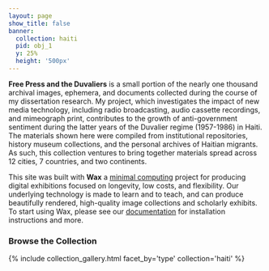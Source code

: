 ```yaml
---
layout: page
show_title: false
banner:
  collection: haiti
  pid: obj_1
  y: 25%
  height: '500px'
---
```


__Free Press and the Duvaliers__ is a small portion of the nearly one thousand archival images, ephemera, and documents collected during the course of my dissertation research. My project, which investigates the impact of new media technology, including radio broadcasting, audio cassette recordings, and mimeograph print, contributes to the growth of anti-government sentiment during the latter years of the Duvalier regime (1957-1986) in Haiti. The materials shown here were compiled from institutional repositories, history museum collections, and the personal archives of Haitian migrants. As such, this collection ventures to bring together materials spread across 12 cities, 7 countries, and two continents.


This site was built with __Wax__ a [minimal computing](http://go-dh.github.io/mincomp/) project for producing digital exhibitions focused on longevity, low costs, and flexibility. Our underlying technology is made to learn and to teach, and can produce beautifully rendered, high-quality image collections and scholarly exhibits. To start using Wax, please see our [documentation](https://minicomp.github.io/wiki/#/wax/) for installation instructions and more.



### Browse the Collection

{% include collection_gallery.html facet_by='type' collection='haiti' %}
